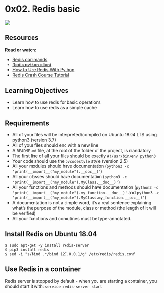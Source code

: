 # 0x02. Redis basic

![](https://s3.amazonaws.com/alx-intranet.hbtn.io/uploads/medias/2020/1/40eab4627f1bea7dfe5e.png?X-Amz-Algorithm=AWS4-HMAC-SHA256&X-Amz-Credential=AKIARDDGGGOUSBVO6H7D%2F20230510%2Fus-east-1%2Fs3%2Faws4_request&X-Amz-Date=20230510T183700Z&X-Amz-Expires=86400&X-Amz-SignedHeaders=host&X-Amz-Signature=65a3fe65b195361501ec90e3b984ba63fc07311f4619b58cfb44b686bcc05782)

Resources
---------

**Read or watch:**

*   [Redis commands](/rltoken/lQ8ANhVfxDTxDr2UDSyQRA "Redis commands")
*   [Redis python client](/rltoken/imfgFhAZPlg7YMZ_tHvFZw "Redis python client")
*   [How to Use Redis With Python](/rltoken/7SluvFvgckwVgsvrfOf1CQ "How to Use Redis With Python")
*   [Redis Crash Course Tutorial](/rltoken/hJVo3XwMMFFoApyX8zPXvA "Redis Crash Course Tutorial")

Learning Objectives
-------------------

*   Learn how to use redis for basic operations
*   Learn how to use redis as a simple cache

Requirements
------------

*   All of your files will be interpreted/compiled on Ubuntu 18.04 LTS using python3 (version 3.7)
*   All of your files should end with a new line
*   A `README.md` file, at the root of the folder of the project, is mandatory
*   The first line of all your files should be exactly `#!/usr/bin/env python3`
*   Your code should use the `pycodestyle` style (version 2.5)
*   All your modules should have documentation (`python3 -c 'print(__import__("my_module").__doc__)'`)
*   All your classes should have documentation (`python3 -c 'print(__import__("my_module").MyClass.__doc__)'`)
*   All your functions and methods should have documentation (`python3 -c 'print(__import__("my_module").my_function.__doc__)'` and `python3 -c 'print(__import__("my_module").MyClass.my_function.__doc__)'`)
*   A documentation is not a simple word, it’s a real sentence explaining what’s the purpose of the module, class or method (the length of it will be verified)
*   All your functions and coroutines must be type-annotated.

Install Redis on Ubuntu 18.04
-----------------------------

    $ sudo apt-get -y install redis-server
    $ pip3 install redis
    $ sed -i "s/bind .*/bind 127.0.0.1/g" /etc/redis/redis.conf
    

Use Redis in a container
------------------------

Redis server is stopped by default - when you are starting a container, you should start it with: `service redis-server start`
